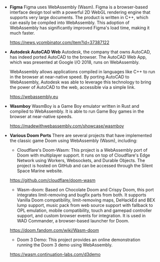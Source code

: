- **Figma**
  Figma uses WebAssembly (Wasm). Figma is a browser-based interface design tool with a powerful 2D WebGL rendering engine that supports very large documents. The product is written in C++, which can easily be compiled into WebAssembly. This adoption of WebAssembly has significantly improved Figma's load time, making it much faster.

  https://news.ycombinator.com/item?id=37387122

- **Autodesk AutoCAD Web**
  Autodesk, the company that owns AutoCAD, has indeed ported AutoCAD to the browser. The AutoCAD Web App, which was presented at Google I/O 2018, runs on WebAssembly.

  WebAssembly allows applications compiled in languages like C++ to run in the browser at near-native speed. By porting AutoCAD to WebAssembly, Autodesk was able to leverage this technology to bring the power of AutoCAD to the web, accessible via a simple link.

  https://webassembly.eu

- **Wasmboy**
  WasmBoy is a Game Boy emulator written in Rust and compiled to WebAssembly. It is able to run Game Boy games in the browser at near-native speeds.

  https://madewithwebassembly.com/showcase/wasmboy

- **Various Doom Ports**
  There are several projects that have implemented the classic game Doom using WebAssembly (Wasm), including:

  - Cloudflare's Doom-Wasm: This project is a WebAssembly port of Doom with multiplayer support. It runs on top of Cloudflare's Edge Network using Workers, Websockets, and Durable Objects. The project is hosted on GitHub and can be accessed through the Silent Space Marine website.

  https://github.com/cloudflare/doom-wasm

  - Wasm-doom: Based on Chocolate Doom and Crispy Doom, this port integrates limit-removing and bugfix parts from both. It supports Vanilla Doom compatibility, limit-removing maps, DeHackEd and BEX lump support, music pack from web source support with fallback to OPL emulation, mobile compatibility, touch and gamepad controller support, and custom browser events for integration. It is used in WAD Commander, a browser-based launcher for Doom.

  https://doom.fandom.com/wiki/Wasm-doom

  - Doom 3 Demo: This project provides an online demonstration running the Doom 3 demo using WebAssembly.

  https://wasm.continuation-labs.com/d3demo
